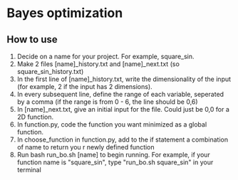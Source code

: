 # Bayes optimization


## How to use

1. Decide on a name for your project. For example, square_sin.
1. Make 2 files [name]_history.txt and [name]_next.txt (so square_sin_history.txt)
1. In the first line of [name]_history.txt, write the dimensionality of the input (for example, 2 if the input has 2 dimensions).
1. In every subsequent line, define the range of each variable, seperated by a comma (if the range is from 0 - 6, the line should be 0,6)
1. In [name]_next.txt, give an initial input for the file. Could just be 0,0 for a 2D function.
1. In function.py, code the function you want minimized as a global function. 
1. In choose_function in function.py, add to the if statement a combination of name to return you r newly defined function
1. Run bash run_bo.sh [name] to begin running. For example, if your function name is "square_sin", type "run_bo.sh square_sin" in your terminal